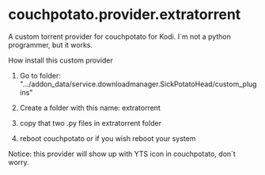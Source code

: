 # couchpotato.provider.extratorrent
A custom torrent provider for couchpotato for Kodi. I´m not a python programmer, but it works.

How install this custom provider

1. Go to folder: ".../addon_data/service.downloadmanager.SickPotatoHead/custom_plugins"
 
2. Create a folder with this name: extratorrent

3. copy that two .py files in extratorrent folder

4. reboot couchpotato or if you wish reboot your system
 

Notice: this provider will show up with YTS icon in couchpotato, don´t worry.

